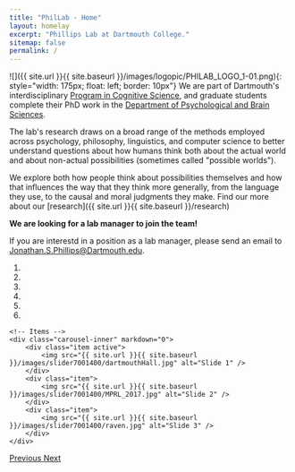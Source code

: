 ```yaml
---
title: "PhilLab - Home"
layout: homelay
excerpt: "Phillips Lab at Dartmouth College."
sitemap: false
permalink: /
---
```


![]({{ site.url }}{{ site.baseurl }}/images/logopic/PHILAB_LOGO_1-01.png){: style="width: 175px; float: left; border: 10px"}
We are part of Dartmouth's interdisciplinary [Program in Cognitive Science](https://cognitive-science.dartmouth.edu/), and graduate students complete their PhD work in the [Department of Psychological and Brain Sciences](https://pbs.dartmouth.edu/). 

The lab's research draws on a broad range of the methods employed across psychology, philosophy, linguistics, and computer science to better understand questions about how humans think both about the actual world and about non-actual possibilities (sometimes called "possible worlds").  

We explore both how people think about possibilities themselves and how that influences the way that they think more generally, from the language they use, to the causal and moral judgments they make. Find our more about our [research]({{ site.url }}{{ site.baseurl }}/research)

**We are looking for a lab manager to join the team!** 

If you are interestd in a position as a lab manager, please send an email to <a href="mailto:Jonathan.S.Phillips@Dartmouth.edu">Jonathan.S.Phillips@Dartmouth.edu</a>.

<div markdown="0" id="carousel" class="carousel slide" data-ride="carousel" data-interval="5000" data-pause="hover" >
    <!-- Menu -->   
    <ol class="carousel-indicators">
        <li data-target="#carousel" data-slide-to="0" class="active"></li>
        <li data-target="#carousel" data-slide-to="1"></li>
        <li data-target="#carousel" data-slide-to="2"></li>
        <li data-target="#carousel" data-slide-to="3"></li>
        <li data-target="#carousel" data-slide-to="4"></li>
        <li data-target="#carousel" data-slide-to="5"></li>
    </ol>

    <!-- Items -->
    <div class="carousel-inner" markdown="0">
        <div class="item active">
            <img src="{{ site.url }}{{ site.baseurl }}/images/slider7001400/dartmouthHall.jpg" alt="Slide 1" />
        </div>
        <div class="item">
            <img src="{{ site.url }}{{ site.baseurl }}/images/slider7001400/MPRL_2017.jpg" alt="Slide 2" />
        </div>
        <div class="item">
            <img src="{{ site.url }}{{ site.baseurl }}/images/slider7001400/raven.jpg" alt="Slide 3" />
        </div>
    </div>

  <a class="left carousel-control" href="#carousel" role="button" data-slide="prev">
    <span class="glyphicon glyphicon-chevron-left" aria-hidden="true"></span>
    <span class="sr-only">Previous</span>
  </a>
  <a class="right carousel-control" href="#carousel" role="button" data-slide="next">
    <span class="glyphicon glyphicon-chevron-right" aria-hidden="true"></span>
    <span class="sr-only">Next</span>
  </a>
</div>


<!--figure class="fourth">
  <img src="{{ site.url }}{{ site.baseurl }}/images/logopic/PHILAB_LOGO_NO_CIRCLES-01.png" style="width: 210px"> 
  <img src="{{ site.url }}{{ site.baseurl }}/images/logopic/DartmouthLogoNew.jpg" style="width: 210px">
  <img src="{{ site.url }}{{ site.baseurl }}/images/logopic/ONR.png" style="width: 210px">
</figure>
-->
